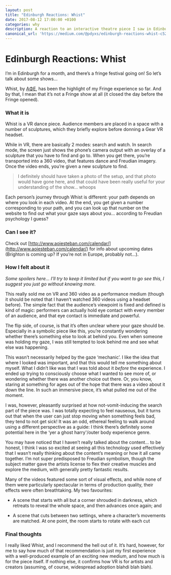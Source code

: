 ```yaml
---
layout: post
title: "Edinburgh Reactions: Whist"
date: 2017-08-12 17:00:00 +0100
categories: why
description: A reaction to an interactive theatre piece I saw in Edinburgh
canonical_url: 'https://medium.com/@pdyxs/edinburgh-reactions-whist-c52f0c5067bc'
---
```


# Edinburgh Reactions: Whist

I’m in Edinburgh for a month, and there’s a fringe festival going on! So let’s talk about some shows…

Whist, by [AΦE](http://www.aoiesteban.com/), has been the highlight of my Fringe experience so far. And by that, I mean that it’s not a Fringe show at all (it closed the day before the Fringe opened).

### What it is

Whist is a VR dance piece. Audience members are placed in a space with a number of sculptures, which they briefly explore before donning a Gear VR headset.

While in VR, there are basically 2 modes: search and watch. In search mode, the screen just shows the phone’s camera output with an overlay of a sculpture that you have to find and go to. When you get there, you’re transported into a 360 video, that features dance and Freudian imagery. Once the video ends, you’re given a new sculpture to find.
> I definitely should have taken a photo of the setup, and that photo would have gone here, and that could have been really useful for your understanding of the show… whoops

Each person’s journey through Whist is different: your path depends on where you look in each video. At the end, you get given a number corresponding to your path, and you can look up that number on the website to find out what your gaze says about you... according to Freudian psychology I guess?

### Can I see it?

Check out [http://www.aoiesteban.com/calendar/](http://www.aoiesteban.com/calendar/) for info about upcoming dates (Brighton is coming up? If you’re not in Europe, probably not…).

### How I felt about it

*Some spoilers here… I’ll try to keep it limited but if you want to go see this, I suggest you just go without knowing more.*

This really sold me on VR and 360 video as a performance medium (though it should be noted that I haven’t watched 360 videos using a headset before). The simple fact that the audience’s viewpoint is fixed and defined is kind of magic: performers can actually hold eye contact with every member of an audience, and that eye contact is immediate and powerful.

The flip side, of course, is that it’s often unclear where your gaze should be. Especially in a symbolic piece like this, you’re constantly wondering whether there’s something else to look at behind you. Even when someone was holding my gaze, I was still tempted to look behind me and see what else was happening.

This wasn’t necessarily helped by the gaze ‘mechanic’. I like the idea that where I looked was important, and that this would tell me something about myself. What I didn’t like was that I was told about it *before* the experience. I ended up trying to consciously choose what I wanted to see more of, or wondering whether there was another choice out there. Or, you know, staring at something for ages out of the hope that there was a video about it down the line. In such an immersive piece, it’s what pulled me out of the moment.

I was, however, pleasantly surprised at how not-vomit-inducing the search part of the piece was. I was totally expecting to feel nauseous, but it turns out that when the user can just stop moving when something feels bad, they tend to not get sick! It was an odd, ethereal feeling to walk around using a different perspective as a guide: I think there’s definitely some potential here in the ‘yer a ghost harry'/outer body experience genre.

You may have noticed that I haven’t really talked about the content… to be honest, I think I was so excited at seeing all this technology used effectively that I wasn’t really thinking about the content’s meaning or how it all came together. I’m not super predisposed to Freudian symbolism, though the subject matter gave the artists license to flex their creative muscles and explore the medium, with generally pretty fantastic results.

Many of the videos featured some sort of visual effects, and while none of them were particularly spectacular in terms of production quality, their effects were often breathtaking. My two favourites:

* A scene that starts with all but a corner shrouded in darkness, which retreats to reveal the whole space, and then advances once again; and

* A scene that cuts between two settings, where a character’s movements are matched. At one point, the room starts to rotate with each cut

### Final thoughts

I really liked Whist, and I recommend the hell out of it. It’s hard, however, for me to say how much of that recommendation is just my first experience with a well-produced example of an exciting new medium, and how much is for the piece itself. If nothing else, it confirms how VR is for artists and creators (assuming, of course, widespread adoption blahdi blah blah).
